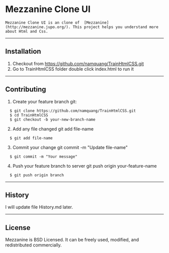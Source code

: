 # Mezzanine Clone UI

	Mezzanine Clone UI is an clone of  [Mezzanine](http://mezzanine.jupo.org/). This project helps you understand more about Html and Css.
***

## Installation

1. Checkout from https://github.com/namquang/TrainHtmlCSS.git
2. Go to TrainHtmlCSS folder double click index.html to run it
***

## Contributing

1. Create your feature branch git:
  ```
	$ git clone https://github.com/namquang/TrainHtmlCSS.git
    $ cd TrainHtmlCSS
    $ git checkout -b your-new-branch-name
  ```
	
2. Add any file changed git add file-name
  ```
	$ git add file-name
  ```
	
3. Commit your change git commit -m "Update file-name"
  ```
	$ git commit -m "Your message"
  ```
	
4. Push your feature branch to server git push origin your-feature-name
  ```
	$ git push origin branch
  ```
***
## History

I will update file History.md later.

***
## License

Mezzanine is BSD Licensed. It can be freely used, modified, and redistributed commercially. 